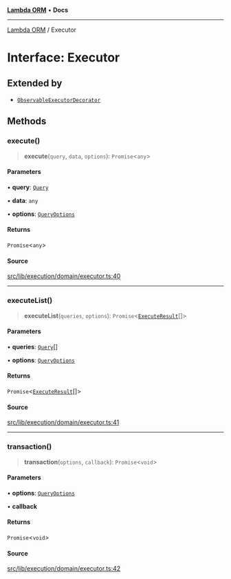 [**Lambda ORM**](../README.md) • **Docs**

***

[Lambda ORM](../README.md) / Executor

# Interface: Executor

## Extended by

- [`ObservableExecutorDecorator`](ObservableExecutorDecorator.md)

## Methods

### execute()

> **execute**(`query`, `data`, `options`): `Promise`\<`any`\>

#### Parameters

• **query**: [`Query`](../classes/Query.md)

• **data**: `any`

• **options**: [`QueryOptions`](QueryOptions.md)

#### Returns

`Promise`\<`any`\>

#### Source

[src/lib/execution/domain/executor.ts:40](https://github.com/lambda-orm/lambdaorm/blob/5e6305f9bd553e15fed66cee099164eb31ee9842/src/lib/execution/domain/executor.ts#L40)

***

### executeList()

> **executeList**(`queries`, `options`): `Promise`\<[`ExecuteResult`](ExecuteResult.md)[]\>

#### Parameters

• **queries**: [`Query`](../classes/Query.md)[]

• **options**: [`QueryOptions`](QueryOptions.md)

#### Returns

`Promise`\<[`ExecuteResult`](ExecuteResult.md)[]\>

#### Source

[src/lib/execution/domain/executor.ts:41](https://github.com/lambda-orm/lambdaorm/blob/5e6305f9bd553e15fed66cee099164eb31ee9842/src/lib/execution/domain/executor.ts#L41)

***

### transaction()

> **transaction**(`options`, `callback`): `Promise`\<`void`\>

#### Parameters

• **options**: [`QueryOptions`](QueryOptions.md)

• **callback**

#### Returns

`Promise`\<`void`\>

#### Source

[src/lib/execution/domain/executor.ts:42](https://github.com/lambda-orm/lambdaorm/blob/5e6305f9bd553e15fed66cee099164eb31ee9842/src/lib/execution/domain/executor.ts#L42)
